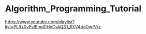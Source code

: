 # Algorithm_Programming_Tutorial
https://www.youtube.com/playlist?list=PLRx0vPvlEmdDHxCvAQS1_6XV4deOwfVrz
